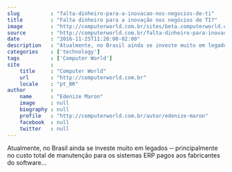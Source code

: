 ```yaml
---
slug          : "falta-dinheiro-para-a-inovacao-nos-negocios-de-ti"
title         : "Falta dinheiro para a inovação nos negócios de TI?"
image         : "http://computerworld.com.br/sites/beta.computerworld.com.br/files/news_articles/money.jpg"
source        : "http://computerworld.com.br/falta-dinheiro-para-inovacao-nos-negocios-de-ti"
date          : "2016-11-25T11:20:00-02:00"
description   : "Atualmente, no Brasil ainda se investe muito em legados ─ principalmente no custo total de manutenção para os sistemas ERP pagos aos fabricantes do software..."
categories    : ['technology']
tags          : ['Computer World']
site          :
    title     : "Computer World"
    url       : "http://computerworld.com.br"
    locale    : "pt_BR"
author        :
    name      : "Edenize Maron"
    image     : null
    biography : null
    profile   : "http://computerworld.com.br/autor/edenize-maron"
    facebook  : null
    twitter   : null
---
```


Atualmente, no Brasil ainda se investe muito em legados ─ principalmente no custo total de manutenção para os sistemas ERP pagos aos fabricantes do software...
